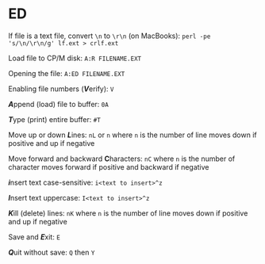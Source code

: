 # ED

If file is a text file, convert `\n` to `\r\n` (on MacBooks):
`perl -pe 's/\n/\r\n/g' lf.ext > crlf.ext`

Load file to CP/M disk:
`A:R FILENAME.EXT`

Opening the file:
`A:ED FILENAME.EXT`

Enabling file numbers (***V***erify):
`V`

***A***ppend (load) file to buffer:
`0A`

***T***ype (print) entire buffer:
`#T`

Move up or down ***L***ines:
`nL` or `n`
where `n` is the number of line moves down if positive and up if negative

Move forward and backward **C**haracters:
`nC`
where `n` is the number of character moves forward if positive and backward if negative

***i***nsert text case-sensitive:
`i<text to insert>^z`

***I***nsert text uppercase:
`I<text to insert>^z`

***K***ill (delete) lines:
`nK`
where `n` is the number of line moves down if positive and up if negative

Save and ***E***xit:
`E`

***Q***uit without save:
`Q` then `Y`


<!-- table: to be completed eventually
| Character | Context | Usage |
|-----------|---------|-------|
| `A`       | `nA`    | Append the next `n` lines of the source file to the memory buffer |
| `B` | `+/-B` |  |
| `C` | `` |  |
| `D` | `` |  |
| `E` | `` |  |
| `F` | `` |  |
| `G` | `` |  |
| `H` | `` |  |
| `I` | `` |  |
| `J` | `` |  |
| `K` | `` |  |
| `L` | `` |  |
| `M` | `` |  |
| `N` | `` |  |
| `O` | `` |  |
| `P` | `` |  |
| `Q` | `` |  |
| `R` | `` |  |
| `S` | `` |  |
| `T` | `` |  |
| `U` | `` |  |
| `V` | `` |  |
| `W` | `nW` | Write the first `n` lines of buffer to  |
| `X` | `` |  |
| `Y` | `` |  |
| `Z` | `` |  |
| `` | `` |  |
| `` | `` |  |
| `` | `` |  |
-->
